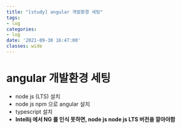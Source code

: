 ```yaml
---
title: "[study] angular 개발환경 세팅"
tags:
- log
categories:
- log
date: '2021-09-30 16:47:00'
classes: wide
---
```


# angular 개발환경 세팅
- node js (LTS) 설치
- node js npm 으로 angular 설치
- typescript 설치
- **Intellij 에서 NG 를 인식 못하면, node js node js LTS 버전을 깔아야함**

<br/>
<br/>



